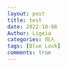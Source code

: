 ```yaml
---
layout: post
title: test
date: 2022-10-06
Author: Ligeia
categories: 同人
tags: [Blue Lock]
comments: true
---
```

